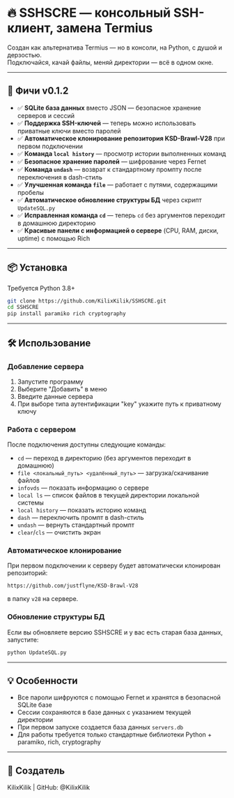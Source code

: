 # 🔥 SSHSCRE — консольный SSH-клиент, замена Termius

Создан как альтернатива Termius — но в консоли, на Python, с душой и дерзостью.  
Подключайся, качай файлы, меняй директории — всё в одном окне.

---

## 🚀 Фичи v0.1.2

- ✅ **SQLite база данных** вместо JSON — безопасное хранение серверов и сессий
- ✅ **Поддержка SSH-ключей** — теперь можно использовать приватные ключи вместо паролей
- ✅ **Автоматическое клонирование репозитория KSD-Brawl-V28** при первом подключении
- ✅ **Команда `local history`** — просмотр истории выполненных команд
- ✅ **Безопасное хранение паролей** — шифрование через Fernet
- ✅ **Команда `undash`** — возврат к стандартному промпту после переключения в dash-стиль
- ✅ **Улучшенная команда `file`** — работает с путями, содержащими пробелы
- ✅ **Автоматическое обновление структуры БД** через скрипт `UpdateSQL.py`
- ✅ **Исправленная команда `cd`** — теперь `cd` без аргументов переходит в домашнюю директорию
- ✅ **Красивые панели с информацией о сервере** (CPU, RAM, диски, uptime) с помощью Rich

---

## 📦 Установка

Требуется Python 3.8+

```bash
git clone https://github.com/KilixKilik/SSHSCRE.git  
cd SSHSCRE
pip install paramiko rich cryptography
```

---

## 🛠️ Использование

### Добавление сервера
1. Запустите программу
2. Выберите "Добавить" в меню
3. Введите данные сервера
4. При выборе типа аутентификации "key" укажите путь к приватному ключу

### Работа с сервером
После подключения доступны следующие команды:
- `cd` — переход в директорию (без аргументов переходит в домашнюю)
- `file <локальный_путь> <удалённый_путь>` — загрузка/скачивание файлов
- `infovds` — показать информацию о сервере
- `local ls` — список файлов в текущей директории локальной системы
- `local history` — показать историю команд
- `dash` — переключить промпт в dash-стиль
- `undash` — вернуть стандартный промпт
- `clear`/`cls` — очистить экран

### Автоматическое клонирование
При первом подключении к серверу будет автоматически клонирован репозиторий:
```
https://github.com/justflyne/KSD-Brawl-V28
```
в папку `v28` на сервере.

### Обновление структуры БД
Если вы обновляете версию SSHSCRE и у вас есть старая база данных, запустите:
```bash
python UpdateSQL.py
```

---

## 💡 Особенности

- Все пароли шифруются с помощью Fernet и хранятся в безопасной SQLite базе
- Сессии сохраняются в базе данных с указанием текущей директории
- При первом запуске создается база данных `servers.db`
- Для работы требуется только стандартные библиотеки Python + paramiko, rich, cryptography

---

## 🌟 Создатель

KilixKilik | GitHub: @KilixKilik
